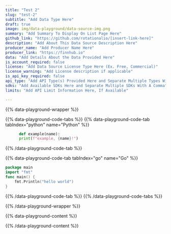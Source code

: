```yaml
---
title: "Test 2"
slug: "test-2"
subtitle: "Add Data Type Here" 
draft: true
image: img/data-playground/data-source-img.png
summary: "Add Summary To Display On List Page Here"
github_link: "https://github.com/rotationalio/[insert-link-here]"
description: "Add About This Data Source Description Here"
producer_name: "Add Producer Name Here"
producer_link: "https://finnhub.io"
data: "Add Details About the Data Provided Here"
is_account_required: false
license: "Add Data Source License Type Here (Ex. Free, Commercial)"
license_warning: "Add License description if applicable"
is_api_key_required: false
api_type: "Add API Type(s) Provided Here and Separate Multiple Types With A Comma"
sdks: "Add Available SDKs Here and Separate Multiple SDKs With A Comma"
limits: "Add API Limit Information Here, If Available"

---
```


{{% data-playground-wrapper %}} 
  <!-- the data playground wrapper includes :
    * Top : the header component ()
    * left : the data source detail component
     -->
{{% data-playground-code-tabs %}}
{{% data-playground-code-tab tabIndex="python" name="Python"  %}}
```python
      def example(name):
      print(f"example, {name}!")
```
{{% /data-playground-code-tab %}}

{{% data-playground-code-tab tabIndex="go" name="Go"  %}}

```go {linenos=table,hl_lines=[1,"3-4"]}
package main
import "fmt"
func main() {
    fmt.Println("hello world")
}
```

{{% /data-playground-code-tab %}}
{{% /data-playground-code-tabs %}}

{{% /data-playground-wrapper %}}

{{% data-playground-content %}}

<!-- Add content for data playground here, including a table for data products if available -->

{{% /data-playground-content %}}
